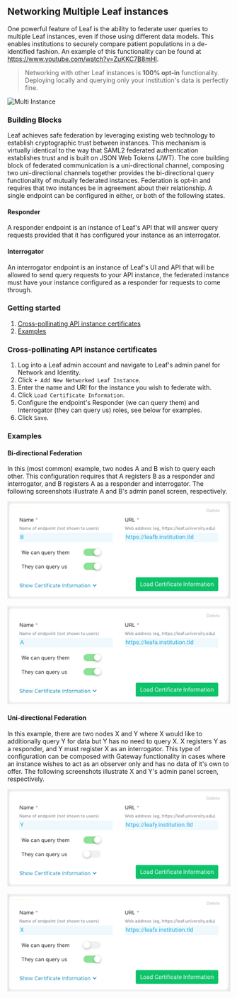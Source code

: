 ## Networking Multiple Leaf instances
One powerful feature of Leaf is the ability to federate user queries to multiple Leaf instances, even if those using different data models. This enables institutions to securely compare patient populations in a de-identified fashion. An example of this functionality can be found at https://www.youtube.com/watch?v=ZuKKC7B8mHI. 

> Networking with other Leaf instances is **100% opt-in** functionality. Deploying locally and querying only your institution's data is perfectly fine.

![Multi Instance](https://github.com/uwrit/leaf/blob/master/docs/deploy/images/multi_instance_no_header.png "Multi Instance")

### Building Blocks
Leaf achieves safe federation by leveraging existing web technology to establish cryptographic trust between instances. This mechanism is virtually identical to the way that SAML2 federated authentication establishes trust and is built on JSON Web Tokens (JWT). The core building block of federated communication is a uni-directional channel, composing two uni-directional channels together provides the bi-directional query functionality of mutually federated instances. Federation is opt-in and requires that two instances be in agreement about their relationship. A single endpoint can be configured in either, or both of the following states.

#### Responder
A responder endpoint is an instance of Leaf's API that will answer query requests provided that it has configured your instance as an interrogator.

#### Interrogator
An interrogator endpoint is an instance of Leaf's UI and API that will be allowed to send query requests to your API instance, the federated instance must have your instance configured as a responder for requests to come through.

### Getting started
1) [Cross-pollinating API instance certificates](#cross-pollinating-api-instance-certificates)
2) [Examples](#examples)

### Cross-pollinating API instance certificates
1. Log into a Leaf admin account and navigate to Leaf's admin panel for Network and Identity.
2. Click `+ Add New Networked Leaf Instance`.
3. Enter the name and URI for the instance you wish to federate with.
4. Click `Load Certificate Information`.
5. Configure the endpoint's Responder (we can query them) and Interrogator (they can query us) roles, see below for examples.
6. Click `Save`.


### Examples
#### Bi-directional Federation
In this (most common) example, two nodes A and B wish to query each other. This configuration requires that A registers B as a responder and interrogator, and B registers A as a responder and interrogator. The following screenshots illustrate A and B's admin panel screen, respectively.

![Mutual Federation A](https://github.com/uwrit/leaf/blob/master/docs/deploy/images/fed_mutual_a.png "Mutual Federation A")

![Mutual Federation B](https://github.com/uwrit/leaf/blob/master/docs/deploy/images/fed_mutual_b.png "Mutual Federation B")

#### Uni-directional Federation
In this example, there are two nodes X and Y where X would like to additionally query Y for data but Y has no need to query X. X registers Y as a responder, and Y must register X as an interrogator. This type of configuration can be composed with Gateway functionality in cases where an instance wishes to act as an observer only and has no data of it's own to offer. The following screenshots illustrate X and Y's admin panel screen, respectively.

![Single Federation X](https://github.com/uwrit/leaf/blob/master/docs/deploy/images/fed_uni_x.png "Single Federation X")

![Single Federation Y](https://github.com/uwrit/leaf/blob/master/docs/deploy/images/fed_uni_y.png "Single Federation Y")

